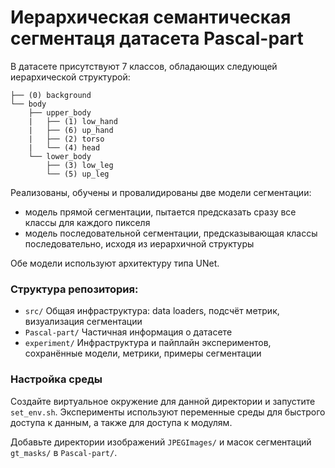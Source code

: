# Иерархическая семантическая сегментаця датасета Pascal-part

В датасете присутствуют 7 классов, обладающих следующей иерархической структурой:

```
├── (0) background
└── body
    ├── upper_body
    |   ├── (1) low_hand
    |   ├── (6) up_hand
    |   ├── (2) torso
    |   └── (4) head
    └── lower_body
        ├── (3) low_leg
        └── (5) up_leg
```

Реализованы, обучены и провалидированы две модели сегментации:

- модель прямой сегментации, пытается предсказать сразу все классы для каждого пикселя
- модель последовательной сегментации, предсказывающая классы последовательно, исходя из иерархичной структуры

Обе модели используют архитектуру типа UNet.

### Структура репозитория:

- ```src/``` Общая инфраструктура: data loaders, подсчёт метрик, визуализация сегментации
- ```Pascal-part/``` Частичная информация о датасете
- ```experiment/``` Инфраструктура и пайплайн экспериментов, сохранённые модели, метрики, примеры сегментации

### Настройка среды

Создайте виртуальное окружение для данной директории и запустите ```set_env.sh```. Эксперименты используют переменные среды для быстрого доступа к данным, а также для доступа к модулям.

Добавьте директории изображений ```JPEGImages/``` и масок сегментаций ```gt_masks/``` в ```Pascal-part/```.
